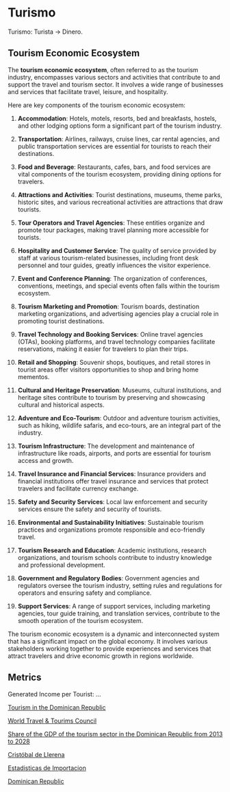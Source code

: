 # Turismo

Turismo: Turista -> Dinero.

## Tourism Economic Ecosystem

The **tourism economic ecosystem**, often referred to as the tourism industry, encompasses various sectors and activities that contribute to and support the travel and tourism sector. It involves a wide range of businesses and services that facilitate travel, leisure, and hospitality.

Here are key components of the tourism economic ecosystem:

1. **Accommodation**: Hotels, motels, resorts, bed and breakfasts, hostels, and other lodging options form a significant part of the tourism industry.

2. **Transportation**: Airlines, railways, cruise lines, car rental agencies, and public transportation services are essential for tourists to reach their destinations.

3. **Food and Beverage**: Restaurants, cafes, bars, and food services are vital components of the tourism ecosystem, providing dining options for travelers.

4. **Attractions and Activities**: Tourist destinations, museums, theme parks, historic sites, and various recreational activities are attractions that draw tourists.

5. **Tour Operators and Travel Agencies**: These entities organize and promote tour packages, making travel planning more accessible for tourists.

6. **Hospitality and Customer Service**: The quality of service provided by staff at various tourism-related businesses, including front desk personnel and tour guides, greatly influences the visitor experience.

7. **Event and Conference Planning**: The organization of conferences, conventions, meetings, and special events often falls within the tourism ecosystem.

8. **Tourism Marketing and Promotion**: Tourism boards, destination marketing organizations, and advertising agencies play a crucial role in promoting tourist destinations.

9. **Travel Technology and Booking Services**: Online travel agencies (OTAs), booking platforms, and travel technology companies facilitate reservations, making it easier for travelers to plan their trips.

10. **Retail and Shopping**: Souvenir shops, boutiques, and retail stores in tourist areas offer visitors opportunities to shop and bring home mementos.

11. **Cultural and Heritage Preservation**: Museums, cultural institutions, and heritage sites contribute to tourism by preserving and showcasing cultural and historical aspects.

12. **Adventure and Eco-Tourism**: Outdoor and adventure tourism activities, such as hiking, wildlife safaris, and eco-tours, are an integral part of the industry.

13. **Tourism Infrastructure**: The development and maintenance of infrastructure like roads, airports, and ports are essential for tourism access and growth.

14. **Travel Insurance and Financial Services**: Insurance providers and financial institutions offer travel insurance and services that protect travelers and facilitate currency exchange.

15. **Safety and Security Services**: Local law enforcement and security services ensure the safety and security of tourists.

16. **Environmental and Sustainability Initiatives**: Sustainable tourism practices and organizations promote responsible and eco-friendly travel.

17. **Tourism Research and Education**: Academic institutions, research organizations, and tourism schools contribute to industry knowledge and professional development.

18. **Government and Regulatory Bodies**: Government agencies and regulators oversee the tourism industry, setting rules and regulations for operators and ensuring safety and compliance.

19. **Support Services**: A range of support services, including marketing agencies, tour guide training, and translation services, contribute to the smooth operation of the tourism ecosystem.

The tourism economic ecosystem is a dynamic and interconnected system that has a significant impact on the global economy. It involves various stakeholders working together to provide experiences and services that attract travelers and drive economic growth in regions worldwide.

## Metrics

Generated Income per Tourist: ...

[Tourism in the Dominican Republic](https://en.wikipedia.org/wiki/Tourism_in_the_Dominican_Republic)

[World Travel & Tourims Council](https://wttc.org/)

[Share of the GDP of the tourism sector in the Dominican Republic from 2013 to 2028](https://www.statista.com/forecasts/1153599/tourism-sector-gdp-share-forecast-in-the-dominican-republic)

[Cristóbal de Llerena](https://es.wikipedia.org/wiki/Crist%C3%B3bal_de_Llerena)

[Estadisticas de Importacion](https://www.aduanas.gob.do/estadisticas/dinamicas/)

[Dominican Republic](https://atlas.cid.harvard.edu/countries/65/)
